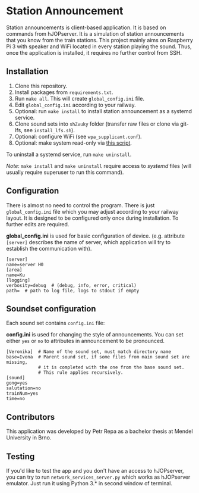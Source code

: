 # Station Announcement

Station announcements is client-based application. It is based on commands from
hJOPserver. It is a simulation of station announcements that you know from the
train stations. This project mainly aims on Raspberry Pi 3 with speaker and
WiFi located in every station playing the sound. Thus, once the application is
installed, it requires no further control from SSH.

## Installation

 1. Clone this repository.
 2. Install packages from `requirements.txt`.
 3. Run `make all`. This will create `global_config.ini` file.
 4. Edit `global_config.ini` according to your railway.
 5. Optional: run `make install` to install station announcement as a systemd
    service.
 6. Clone sound sets into `shZvuky` folder (transfer raw files or clone
    via git-lfs, see `install_lfs.sh`).
 7. Optional: configure WiFi (see `wpa_supplicant.conf`).
 8. Optional: make system read-only via
    [this script](https://github.com/ways/rpi-readonly).

To uninstall a systemd service, run `make uninstall`.

*Note*: `make install` and `make uninstall` require access to *systemd* files
(will usually require superuser to run this command).

## Configuration

There is almost no need to control the program. There is just `global_config.ini`
file which you may adjust according to your railway layout. It is designed to
be configured only once during installation. To further edits are required.

**global_config.ini** is used for basic configuration of device. (e.g.
attribute `[server]` describes the name of server, which application will try to
establish the communication with).

```
[server]
name=server H0
[area]
name=Ku
[logging]
verbosity=debug  # (debug, info, error, critical)
path=  # path to log file, logs to stdout if empty
```

## Soundset configuration

Each sound set contains `config.ini` file:

**config.ini** is used for changing the style of announcements. You can set
either `yes` or `no` to attributes in announcement to be pronounced.

```
[Veronika]  # Name of the sound set, must match directory name
base=Ivona  # Parent sound set, if some files from main sound set are missing,
            # it is completed with the one from the base sound set.
            # This rule applies recursively.
[sound]
gong=yes
salutation=no
trainNum=yes
time=no
```

## Contributors

This application was developed by Petr Repa as a bachelor thesis at Mendel
University in Brno.

## Testing

If you'd like to test the app and you don't have an access to hJOPserver, you
can try to run `network_services_server.py` which works as hJOPserver emulator.
Just run it using Python 3.* in second window of terminal.
